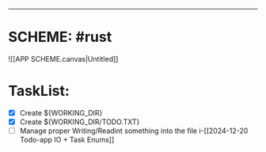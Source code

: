 
---
# SCHEME: #rust 

![[APP SCHEME.canvas|Untitled]]
# **TaskList:** 

- [x] Create ${WORKING_DIR} 
- [x] Create ${WORKING_DIR/TODO.TXT}
- [ ] Manage proper Writing/Readint  something into the file
i-[[2024-12-20 Todo-app IO + Task Enums]]